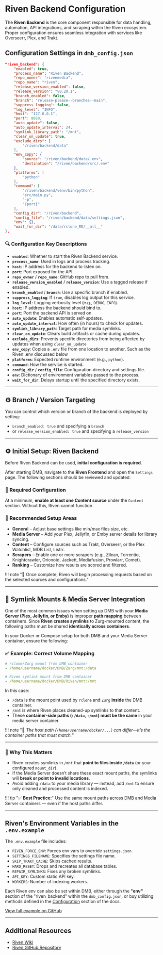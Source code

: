 
# Riven Backend Configuration

The **Riven Backend** is the core component responsible for data handling, automation, API integrations, and scraping within the Riven ecosystem. Proper configuration ensures seamless integration with services like Overseerr, Plex, and Trakt.

## Configuration Settings in `dmb_config.json`

```json
"riven_backend": {
    "enabled": true,
    "process_name": "Riven Backend",
    "repo_owner": "rivenmedia",
    "repo_name": "riven",
    "release_version_enabled": false,
    "release_version": "v0.20.1",
    "branch_enabled": false,
    "branch": "release-please--branches--main",
    "suppress_logging": false,
    "log_level": "INFO",
    "host": "127.0.0.1",
    "port": 8080,
    "auto_update": false,
    "auto_update_interval": 24,
    "symlink_library_path": "/mnt",
    "clear_on_update": true,
    "exclude_dirs": [
        "/riven/backend/data"
    ],
    "env_copy": {
        "source": "/riven/backend/data/.env",
        "destination": "/riven/backend/src/.env"
    },
    "platforms": [
        "python"
    ],
    "command": [
        "/riven/backend/venv/bin/python",
        "src/main.py",
        "-p",
        "{port}"
    ],
    "config_dir": "/riven/backend",
    "config_file": "/riven/backend/data/settings.json",        
    "env": {},
    "wait_for_dir": "/data/rclone_RD/__all__"
},
```

### 🔍 Configuration Key Descriptions

- **`enabled`**: Whether to start the Riven Backend service.
- **`process_name`**: Used in logs and process tracking.
- **`host`**: IP address for the backend to listen on.
- **`port`**: Port exposed for the API.
- **`repo_owner`** / **`repo_name`**: GitHub repo to pull from.
- **`release_version_enabled`** / **`release_version`**: Use a tagged release if enabled.
- **`branch_enabled`** / **`branch`**: Use a specific branch if enabled.
- **`suppress_logging`**: If `true`, disables log output for this service.
- **`log_level`**: Logging verbosity level (e.g., `DEBUG`, `INFO`).
- **`host`**: IP address the backend should bind to.
- **`port`**: Port the backend API is served on.
- **`auto_update`**: Enables automatic self-updates.
- **`auto_update_interval`**: How often (in hours) to check for updates.
- **`symlink_library_path`**: Target path for media symlinks.
- **`clear_on_update`**: Clears build artifacts or cache during updates.
- **`exclude_dirs`**: Prevents specific directories from being affected by updates when using `clear_on_update`
- **`env_copy`**: Copies a `.env` file from one location to another. Such as the Riven .env discussed below
- **`platforms`**: Expected runtime environment (e.g., `python`).
- **`command`**: How the service is started.
- **`config_dir`** / **`config_file`**: Configuration directory and settings file.
- **`env`**: Dictionary of environment variables passed to the process.
- **`wait_for_dir`**: Delays startup until the specified directory exists.

---

## ⚙️ Branch / Version Targeting
You can control which version or branch of the backend is deployed by setting:

- `branch_enabled: true` and specifying a `branch`
- or `release_version_enabled: true` and specifying a `release_version`

---

## ⚙️ Initial Setup: Riven Backend

Before Riven Backend can be used, **initial configuration is required**.

After starting DMB, navigate to the **Riven Frontend** and open the `Settings` page. The following sections should be reviewed and updated:

### 🔧 Required Configuration
At a minimum, **enable at least one Content source** under the `Content` section. Without this, Riven cannot function.

### 🧩 Recommended Setup Areas
- **General** – Adjust base settings like min/max files size, etc.
- **Media Server** – Add your Plex, Jellyfin, or Emby server details for library syncing.
- **Content** – Configure sources such as Trakt, Overseerr, or the Plex Watchlist, MDB List, Listrr.
- **Scrapers** – Enable one or more scrapers (e.g., Zilean, Torrentio, Knightcrawler, Orionoid, Jackett, Mediafusion, Prowlarr, Comet).
- **Ranking** – Customize how results are scored and filtered.

!!! note "📝 Once complete, Riven will begin processing requests based on the selected sources and configurations."

---

## 🧵 Symlink Mounts & Media Server Integration

One of the most common issues when setting up DMB with your **Media Server (Plex, Jellyfin, or Emby)** is improper **path mapping** between containers. Since **Riven creates symlinks** to Zurg-mounted content, the following paths must be shared **identically across containers**.

In your Docker or Compose setup for both DMB and your Media Server container, ensure the following:

### ✅ Example: Correct Volume Mapping

```yaml
# rclone/Zurg mount from DMB container
- /home/username/docker/DMB/Zurg/mnt:/data

# Riven symlink mount from DMB container
- /home/username/docker/DMB/Riven/mnt:/mnt
```

In this case:

- `/data` is the mount point used by `rclone` and `Zurg` **inside** the DMB container.
- `/mnt` is where Riven places cleaned-up symlinks to that content.
- These **container-side paths (`:/data`, `:/mnt`) must be the same** in your media server container.

!!! note "📌 *The host path (`/home/username/docker/...`) can differ—it’s the container paths that must match.*"

---

### 🔁 Why This Matters

- Riven creates symlinks in `/mnt` that **point to files inside `/data`** (or your configured `mount_dir`).
- If the Media Server doesn’t share these exact mount paths, the symlinks will **break or point to invalid locations**.
- Avoid adding `/data` to your media library — instead, add `/mnt` to ensure only cleaned and processed content is indexed.

!!! tip "✅ **Best Practice:**" 
    Use the same mount paths across DMB and Media Server containers — even if the host paths differ.

---

## Riven's Environment Variables in the `.env.example`

The `.env.example` file includes:

- `RIVEN_FORCE_ENV`: Forces env vars to override `settings.json`.
- `SETTINGS_FILENAME`: Specifies the settings file name.
- `SKIP_TRAKT_CACHE`: Skips cached results.
- `HARD_RESET`: Drops and recreates all database tables.
- `REPAIR_SYMLINKS`: Fixes any broken symlinks.
- `API_KEY`: Custom static API key.
- `WORKERS`: Number of indexing workers.

Each Riven env can also be set within DMB, either through the **"env"** section of the "riven_backend" within the `dmb_config.json`, or buy utilizing methods defined in the [Configuration](../features/configuration.md) section of the docs.



[View full example on GitHub](https://github.com/rivenmedia/riven/blob/main/.env.example)

---

## Additional Resources

- [Riven Wiki](https://rivenmedia.github.io/wiki/)
- [Riven GitHub Repository](https://github.com/rivenmedia/riven)
